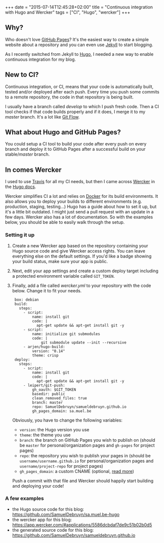 +++
date = "2015-07-14T12:45:28+02:00"
title = "Continuous integration with Hugo and Wercker"
tags = ["CI", "Hugo", "wercker"]
+++

## Why?

Who doesn't love [GitHub Pages](https://pages.github.com/)? It's the easiest way to create a simple website about a repository and you can even use [Jekyll](http://jekyllrb.com/) to start blogging.

As I recently switched from Jekyll to [Hugo](http://gohugo.io), I needed a new way to enable continuous integration for my blog.

## New to CI?

Continuous integration, or CI, means that your code is automatically built, tested and/or deployed after each push. Every time you push some commits to a remote repository, the code in that repository is being built.

I usually have a branch called *develop* to which I push fresh code. Then a CI tool checks if that code builds properly and if it does, I merge it to my *master* branch. It's a lot like [Git Flow](https://www.atlassian.com/git/tutorials/comparing-workflows/gitflow-workflow).

## What about Hugo and GitHub Pages?

You could setup a CI tool to build your code after every push on every branch and deploy it to GitHub Pages after a successful build on your stable/*master* branch.

## In comes Wercker

I used to use [Travis](http://travis-ci.org) for all my CI needs, but then I came across [Wercker](http://wercker.com) in the [Hugo docs](http://gohugo.io/tutorials/automated-deployments/).

Wercker simplifies CI a lot and relies on [Docker](http://docker.com) for its build environments. It also allows you to deploy your builds to different environments (e.g. production, staging, testing...) Hugo has a guide about how to set it up, but it's a little bit outdated. I might just send a pull request with an update in a few days. Wercker also has a lot of documentation. So with the examples below, you should be able to easily walk through the setup.

### Setting it up

1. Create a new Wercker app based on the repository containing your Hugo source code and give Wercker access rights. You can leave everything else on the default settings. If you'd like a badge showing your build status, make sure your app is public.
1. Next, edit your app settings and create a custom deploy target including a protected environment variable called `GIT_TOKEN`.
1. Finally, add a file called *wercker.yml* to your repository with the code below. Change it to fit your needs.

		box: debian
		build:
		  steps:
		    - script:
		        name: install git
		        code: |
		          apt-get update && apt-get install git -y
		    - script:
		        name: initialize git submodules
		        code: |
		            git submodule update --init --recursive
		    - arjen/hugo-build:
		        version: "0.14"
		        theme: crisp
		deploy:
		  steps:
		    - script:
		        name: install git
		        code: |
		          apt-get update && apt-get install git -y
		    - leipert/git-push:
		        gh_oauth: $GIT_TOKEN
		        basedir: public
		        clean_removed_files: true
		        branch: master
		        repo: SamuelDebruyn/samueldebruyn.github.io
		        gh_pages_domain: sa.muel.be

	Obviously, you have to change the following variables:
	
	* `version`: the Hugo version you use
	* `theme`: the theme you use
	* `branch`: the branch on GitHub Pages you wish to publish on (should be `master` for personal/organization pages and `gh-pages` for project pages)
	* `repo`: the repository you wish to publish your pages in (should be `username/username.github.io` for personal/organization pages and `username/project-repo` for project pages)
	* `gh_pages_domain`: a custom CNAME (optional, [read more](https://help.github.com/articles/setting-up-a-custom-domain-with-github-pages/))
	
	Push a commit with that file and Wercker should happily start building and deploying your code!

### A few examples

* the Hugo source code for this blog: https://github.com/SamuelDebruyn/sa.muel.be-hugo
* the wercker app for this blog: https://app.wercker.com/#applications/5586dcbdaf7de9c51b02b0d5
* the generated source code for this blog: https://github.com/SamuelDebruyn/samueldebruyn.github.io